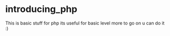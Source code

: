 introducing_php
==========
This is basic stuff for php its useful for basic level more to go on u can do it :)

